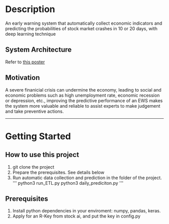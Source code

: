 # Description
An early warning system that automatically collect economic indicators and predicting the probabilities of stock market crashes in 10 or 20 days, with deep learning technique

## System Architecture
Refer to [this poster](https://drive.google.com/file/d/1GyMbHnQ0LecvTr5gDMChRze2Nxq46Og7/view?usp=sharing)

## Motivation
A severe finanicial crisis can undermine the economy, leading to social and economic problems such as high unemployment rate, economic recession or depression, etc., improving the predictive performance of an EWS makes the system more valuable and reliable to assist experts to make judgement and take preventive actions. 

--- 

# Getting Started

## How to use this project
1. git clone the project
2. Prepare the prerequisites. See details below
3. Run automatic data collection and prediction in the folder of the project.
   '''
   python3 run_ETL.py
   python3 daily_prediciton.py
   '''

## Prerequisites
1. Install python dependencies in your enviroment: numpy, pandas, keras.
2. Apply for an R-Key from stock ai, and put the key in config.py

